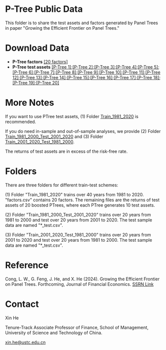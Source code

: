 # P-Tree Public Data
This folder is to share the test assets and factors generated by Panel Trees in paper "Growing the Efficient Frontier on Panel Trees."

# Download Data

- **P-Tree factors** [[20 factors]](Train_1981_2020/factors.csv)
- **P-Tree test assets** [[P-Tree 1]](Train_1981_2020/test_asset_ptree_1.csv);[[P-Tree 2]](Train_1981_2020/test_asset_ptree_2.csv);[[P-Tree 3]](Train_1981_2020/test_asset_ptree_3.csv);[[P-Tree 4]](Train_1981_2020/test_asset_ptree_4.csv);[[P-Tree 5]](Train_1981_2020/test_asset_ptree_5.csv);[[P-Tree 6]](Train_1981_2020/test_asset_ptree_6.csv);[[P-Tree 7]](Train_1981_2020/test_asset_ptree_7.csv);[[P-Tree 8]](Train_1981_2020/test_asset_ptree_8.csv);[[P-Tree 9]](Train_1981_2020/test_asset_ptree_9.csv);[[P-Tree 10]](Train_1981_2020/test_asset_ptree_10.csv);[[P-Tree 11]](Train_1981_2020/test_asset_ptree_11.csv);[[P-Tree 12]](Train_1981_2020/test_asset_ptree_12.csv);[[P-Tree 13]](Train_1981_2020/test_asset_ptree_13.csv);[[P-Tree 14]](Train_1981_2020/test_asset_ptree_14.csv);[[P-Tree 15]](Train_1981_2020/test_asset_ptree_15.csv);[[P-Tree 16]](Train_1981_2020/test_asset_ptree_16.csv);[[P-Tree 17]](Train_1981_2020/test_asset_ptree_17.csv);[[P-Tree 18]](Train_1981_2020/test_asset_ptree_18.csv);[[P-Tree 19]](Train_1981_2020/test_asset_ptree_19.csv);[[P-Tree 20]](Train_1981_2020/test_asset_ptree_20.csv)

# More Notes

If you want to use PTree test assets, (1) Folder [Train_1981_2020](https://github.com/Quantactix/P-Tree-Public-Data/tree/main/Train_1981_2020) is recommended. 

If you do need in-sample and out-of-sample analyses, we provide (2) Folder [Train_1981_2000_Test_2001_2020](https://github.com/Quantactix/P-Tree-Public-Data/tree/main/Train_1981_2000_Test_2001_2020) and (3) Folder [Train_2001_2020_Test_1981_2000](https://github.com/Quantactix/P-Tree-Public-Data/tree/main/Train_2001_2020_Test_1981_2000).

The returns of test assets are in excess of the risk-free rate.

# Folders

There are three folders for different train-test schemes:

(1) Folder "Train_1981_2020" trains over 40 years from 1981 to 2020. "factors.csv" contains 20 factors. The remaining files are the returns of test assets of 20 boosted PTrees, where each PTree generates 10 test assets.

(2) Folder "Train_1981_2000_Test_2001_2020" trains over 20 years from 1981 to 2000 and test over 20 years from 2001 to 2020. The test sample data are named "*_test.csv".

(3) Folder "Train_2001_2020_Test_1981_2000" trains over 20 years from 2001 to 2020 and test over 20 years from 1981 to 2000. The test sample data are named "*_test.csv".

# Reference

Cong, L. W., G. Feng, J. He, and X. He (2024). Growing the Efficient Frontier on Panel Trees. Forthcoming, Journal of Financial Economics. [SSRN Link](https://ssrn.com/abstract=3949463)

# Contact 

Xin He

Tenure-Track Associate Professor of Finance,
School of Management, University of Science and Technology of China.

<xin.he@ustc.edu.cn>

